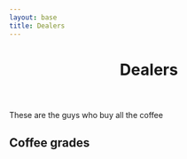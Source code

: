 ```yaml
---
layout: base
title: Dealers
---
```

<header>
  <div class="container">
    <div class="header-content">
      <h1>Dealers</h1>
    </div>
  </div>
</header>

<article>
  <div class="container">
    <div class="row">
      <div class="col-md-8 mx-auto">
        <p class="lead">
          These are the guys who buy all the coffee
        </p>
        <h2>Coffee grades</h2>
		      <div id="coffeedealerstable"></div>
      </div>
    </div>
  </div>
</article>

<link href="https://unpkg.com/tabulator-tables@4.8.1/dist/css/tabulator.min.css" rel="stylesheet">
<script type="text/javascript" src="https://unpkg.com/tabulator-tables@4.8.1/dist/js/tabulator.min.js"></script>
<script src="https://cdn.jsdelivr.net/npm/promise-polyfill@8/dist/polyfill.min.js"></script>
<script type="text/javascript" src="/data/dealers/coffeedealers.json"></script>

<script type="text/javascript">	
	var local_data = coffeedealers_data;  <!-- name inside json file -->
	var table = new Tabulator("#coffeedealerstable", {
		data: local_data,
		ajaxProgressiveLoad:"load",
		layout:"fitColumns",
		columns:[
		{title:"#", formatter:"rownum", align:"center", width:40},
		{title:"Dealer",   field:"title"},
		{title:"Website",   field:"website"},
		],
	});
</script>